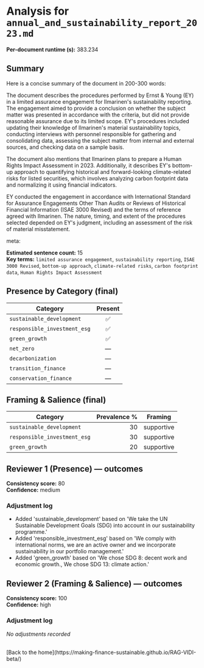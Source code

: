 # Analysis for `annual_and_sustainability_report_2023.md`

**Per-document runtime (s):** 383.234

## Summary
Here is a concise summary of the document in 200-300 words:

The document describes the procedures performed by Ernst & Young (EY) in a limited assurance engagement for Ilmarinen's sustainability reporting. The engagement aimed to provide a conclusion on whether the subject matter was presented in accordance with the criteria, but did not provide reasonable assurance due to its limited scope. EY's procedures included updating their knowledge of Ilmarinen's material sustainability topics, conducting interviews with personnel responsible for gathering and consolidating data, assessing the subject matter from internal and external sources, and checking data on a sample basis.

The document also mentions that Ilmarinen plans to prepare a Human Rights Impact Assessment in 2023. Additionally, it describes EY's bottom-up approach to quantifying historical and forward-looking climate-related risks for listed securities, which involves analyzing carbon footprint data and normalizing it using financial indicators.

EY conducted the engagement in accordance with International Standard for Assurance Engagements Other Than Audits or Reviews of Historical Financial Information (ISAE 3000 Revised) and the terms of reference agreed with Ilmarinen. The nature, timing, and extent of the procedures selected depended on EY's judgment, including an assessment of the risk of material misstatement.

meta:

**Estimated sentence count:** 15  
**Key terms:** `limited assurance engagement`, `sustainability reporting`, `ISAE 3000 Revised`, `bottom-up approach`, `climate-related risks`, `carbon footprint data`, `Human Rights Impact Assessment`

## Presence by Category (final)

| Category | Present |
|---|:---:|
| `sustainable_development` | ✅ |
| `responsible_investment_esg` | ✅ |
| `green_growth` | ✅ |
| `net_zero` | — |
| `decarbonization` | — |
| `transition_finance` | — |
| `conservation_finance` | — |

## Framing & Salience (final)

| Category | Prevalence % | Framing |
|---|---:|---|
| `sustainable_development` | 30 | supportive |
| `responsible_investment_esg` | 30 | supportive |
| `green_growth` | 20 | supportive |

## Reviewer 1 (Presence) — outcomes
**Consistency score:** 80  
**Confidence:** medium

### Adjustment log
- Added 'sustainable_development' based on 'We take the UN Sustainable Development Goals (SDG) into account in our sustainability programme.'
- Added 'responsible_investment_esg' based on 'We comply with international norms, we are an active owner and we incorporate sustainability in our portfolio management.'
- Added 'green_growth' based on 'We chose SDG 8: decent work and economic growth., We chose SDG 13: climate action.'

## Reviewer 2 (Framing & Salience) — outcomes
**Consistency score:** 100  
**Confidence:** high

### Adjustment log
_No adjustments recorded_

<br />
[Back to the home](https://making-finance-sustainable.github.io/RAG-VIDI-beta/)